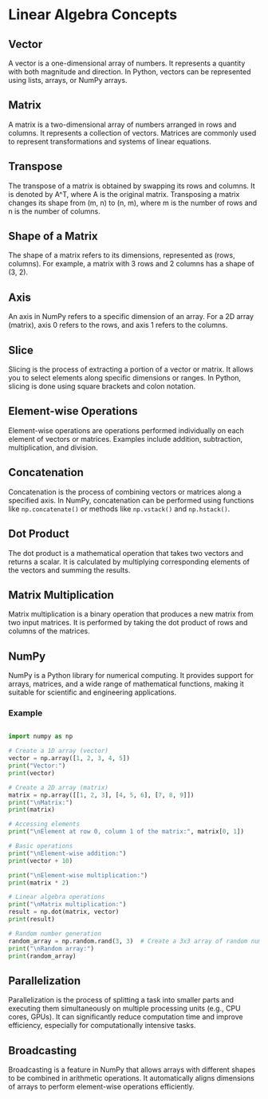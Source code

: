 
# Linear Algebra Concepts

## Vector
A vector is a one-dimensional array of numbers. It represents a quantity with both magnitude and direction. In Python, vectors can be represented using lists, arrays, or NumPy arrays.

## Matrix
A matrix is a two-dimensional array of numbers arranged in rows and columns. It represents a collection of vectors. Matrices are commonly used to represent transformations and systems of linear equations.

## Transpose
The transpose of a matrix is obtained by swapping its rows and columns. It is denoted by A^T, where A is the original matrix. Transposing a matrix changes its shape from (m, n) to (n, m), where m is the number of rows and n is the number of columns.

## Shape of a Matrix
The shape of a matrix refers to its dimensions, represented as (rows, columns). For example, a matrix with 3 rows and 2 columns has a shape of (3, 2).

## Axis
An axis in NumPy refers to a specific dimension of an array. For a 2D array (matrix), axis 0 refers to the rows, and axis 1 refers to the columns.

## Slice
Slicing is the process of extracting a portion of a vector or matrix. It allows you to select elements along specific dimensions or ranges. In Python, slicing is done using square brackets and colon notation.

## Element-wise Operations
Element-wise operations are operations performed individually on each element of vectors or matrices. Examples include addition, subtraction, multiplication, and division.

## Concatenation
Concatenation is the process of combining vectors or matrices along a specified axis. In NumPy, concatenation can be performed using functions like `np.concatenate()` or methods like `np.vstack()` and `np.hstack()`.

## Dot Product
The dot product is a mathematical operation that takes two vectors and returns a scalar. It is calculated by multiplying corresponding elements of the vectors and summing the results.

## Matrix Multiplication
Matrix multiplication is a binary operation that produces a new matrix from two input matrices. It is performed by taking the dot product of rows and columns of the matrices.

## NumPy
NumPy is a Python library for numerical computing. It provides support for arrays, matrices, and a wide range of mathematical functions, making it suitable for scientific and engineering applications.

### Example

```python

import numpy as np

# Create a 1D array (vector)
vector = np.array([1, 2, 3, 4, 5])
print("Vector:")
print(vector)

# Create a 2D array (matrix)
matrix = np.array([[1, 2, 3], [4, 5, 6], [7, 8, 9]])
print("\nMatrix:")
print(matrix)

# Accessing elements
print("\nElement at row 0, column 1 of the matrix:", matrix[0, 1])

# Basic operations
print("\nElement-wise addition:")
print(vector + 10)

print("\nElement-wise multiplication:")
print(matrix * 2)

# Linear algebra operations
print("\nMatrix multiplication:")
result = np.dot(matrix, vector)
print(result)

# Random number generation
random_array = np.random.rand(3, 3)  # Create a 3x3 array of random numbers between 0 and 1
print("\nRandom array:")
print(random_array)

```

## Parallelization
Parallelization is the process of splitting a task into smaller parts and executing them simultaneously on multiple processing units (e.g., CPU cores, GPUs). It can significantly reduce computation time and improve efficiency, especially for computationally intensive tasks.

## Broadcasting
Broadcasting is a feature in NumPy that allows arrays with different shapes to be combined in arithmetic operations. It automatically aligns dimensions of arrays to perform element-wise operations efficiently.
